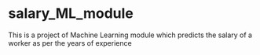 # salary_ML_module
This is a project of Machine Learning  module which predicts the salary of a worker as per the years of experience
